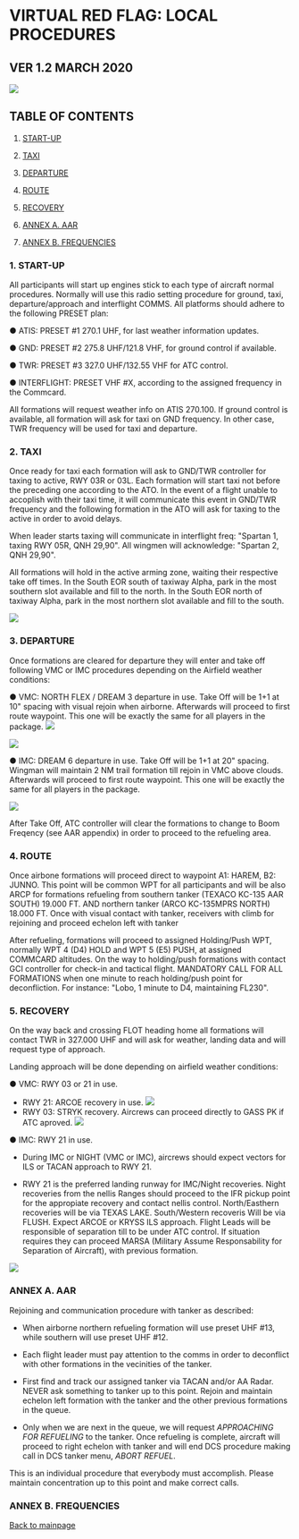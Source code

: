 # VIRTUAL RED FLAG: LOCAL PROCEDURES

## VER 1.2 MARCH 2020

![](../Images/LogovRF.JPG)



## TABLE OF CONTENTS

1.  [START-UP](#1--start-up) 

2.  [TAXI](#2--taxi)

3.  [DEPARTURE](#3--departure)

4.  [ROUTE](#4--route)

5.  [RECOVERY](#5--recovery)

6.  [ANNEX A. AAR](#annex-a-aar)

7.  [ANNEX B. FREQUENCIES](#annex-b-frequencies)


### 1.  **START-UP**

All participants will start up engines stick to each type of aircraft normal procedures. Normally will use this radio setting procedure for ground, taxi, departure/approach and interflight COMMS. All platforms should adhere to the following PRESET plan:

● ATIS: PRESET #1 270.1 UHF, for last weather information updates.

● GND:  PRESET #2 275.8 UHF/121.8 VHF, for ground control if available.

● TWR:  PRESET #3 327.0 UHF/132.55 VHF for ATC control.

● INTERFLIGHT: PRESET VHF #X, according to the assigned frequency in the Commcard.

All formations will request weather info on ATIS 270.100. If ground control is available, all formation will ask for taxi on GND frequency. In other case, TWR frequency will be used for taxi and departure.


### 2.  **TAXI**

Once ready for taxi each formation will ask to GND/TWR controller for taxing to active,  RWY 03R or 03L. Each formation will start taxi not before the preceding one according to the ATO. In the event of a flight unable to accoplish with their taxi time, it will communicate this event in GND/TWR frequency and the following formation in the ATO  will ask for taxing to the active  in order to avoid delays.

When leader starts taxing will communicate in interflight freq: "Spartan 1, taxing RWY 05R, QNH 29,90". All wingmen will acknowledge: "Spartan 2, QNH 29,90".

All formations will hold in the active arming zone, waiting their respective take off times. In the South EOR south of taxiway Alpha, park in the most southern slot available and fill to the north. In the South EOR north of taxiway Alpha, park in the most northern slot available and fill to the south.

![](../Images/NellisAFB.png)

### 3.  **DEPARTURE**

Once formations are cleared for departure they will enter and take off following VMC or IMC procedures depending on the Airfield weather conditions:

● VMC: NORTH FLEX / DREAM 3 departure in use. Take Off will be 1+1 at 10" spacing with visual rejoin when airborne. Afterwards will proceed to first route waypoint. This one will be exactly the same for all players in the package.
 ![](../Images/FlexTurnout.jpg)
 
 ![](../Images/FlexTurnoutRWY21.jpg)
 
● IMC: DREAM 6 departure in use. Take Off will be 1+1 at 20" spacing. Wingman will maintain 2 NM trail formation till rejoin in VMC above clouds. Afterwards will proceed to first route waypoint. This one will be exactly the same for all players in the package.

![](../Images/Dream6.jpg)

After Take Off, ATC controller will clear the formations to change to  Boom Freqency (see AAR appendix) in order to proceed to the refueling area. 


### 4.  **ROUTE**

Once airbone formations will proceed direct to waypoint A1: HAREM, B2: JUNNO. This point will be common WPT for all participants and will be also ARCP for formations refueling from southern tanker (TEXACO KC-135 AAR SOUTH) 19.000 FT. AND northern tanker (ARCO KC-135MPRS NORTH) 18.000 FT. Once with visual contact with tanker, receivers with climb for rejoining and proceed echelon left with tanker

After refueling, formations will proceed to assigned Holding/Push WPT, normally WPT 4 (D4) HOLD and WPT 5 (E5) PUSH, at assigned COMMCARD altitudes. On the way to holding/push formations with contact GCI controller for check-in and tactical flight. MANDATORY CALL FOR ALL FORMATIONS when one minute to reach holding/push point for deconfliction. For instance: "Lobo, 1 minute to D4, maintaining FL230".


### 5.  **RECOVERY**

On the way back and crossing FLOT heading home all formations will contact TWR in 327.000 UHF and will ask for weather, landing data and will request type of approach.

 Landing approach will be done depending on airfield weather conditions:

● VMC: RWY 03 or 21 in use.
 - RWY 21: ARCOE recovery in use.
 ![](../Images/ArcoeRecovery.jpg)
 - RWY 03: STRYK recovery. Aircrews can proceed directly to GASS PK if ATC aproved.
 ![](../Images/StrykRecovery.jpg)
 
● IMC: RWY 21 in use.

- During IMC or NIGHT (VMC or IMC), aircrews should expect vectors for ILS or TACAN approach to RWY 21.

- RWY 21 is the preferred landing runway for IMC/Night recoveries. Night recoveries from the nellis Ranges should proceed to the IFR pickup point for the appropiate recovery and contact nellis control. North/Easthern recoveries will be via TEXAS LAKE. South/Western recoveris Will be via FLUSH. Expect ARCOE or KRYSS ILS approach. Flight Leads will be responsible of separation till to be under ATC control. If situation requires they can proceed MARSA (Military Assume Responsability for Separation of Aircraft), with previous formation.

![](../Images/ILS_RWY21.jpg)



### **ANNEX A. AAR**

 Rejoining and communication procedure with tanker as described:

 - When airborne northern refueling formation will use preset UHF #13, while southern will use preset UHF #12. 
 
 - Each flight leader must pay attention to the comms in order to deconflict with other formations in the vecinities of the tanker.

 - First find and track our assigned tanker via TACAN and/or AA Radar. NEVER ask something to tanker up to this point. Rejoin and maintain  echelon left formation with the tanker and the other previous formations in the queue.

 - Only when we are next in the queue, we will request _APPROACHING FOR REFUELING_ to the tanker. Once refueling is complete, aircraft will proceed to right echelon with tanker and will end DCS procedure making call in DCS tanker menu, _ABORT REFUEL_.

This is an individual procedure that everybody must accomplish. Please maintain concentration up to this point and make correct calls.


### **ANNEX B. FREQUENCIES**


[Back to mainpage](../README.md)

